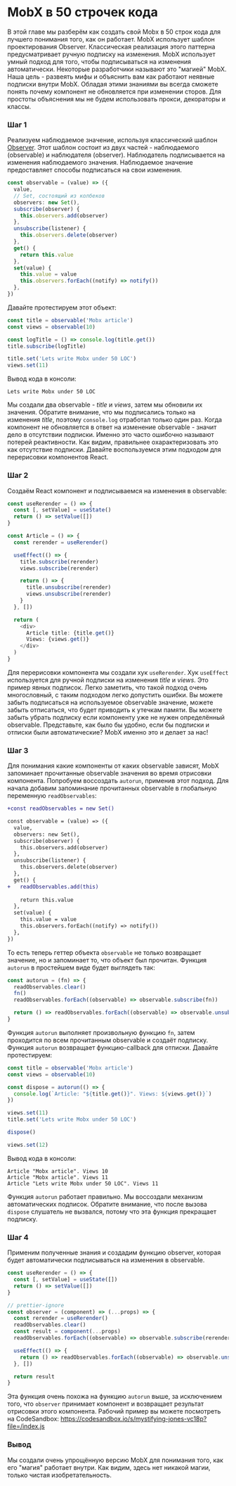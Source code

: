 # MobX в 50 строчек кода

В этой главе мы разберём как создать свой Mobx в 50 строк кода для лучшего понимания того, как он работает. MobX использует шаблон проектирования Observer. Классическая реализация этого паттерна предусматривает ручную подписку на изменения. MobX использует умный подход для того, чтобы подписываться на изменения автоматически. Некоторые разработчики называют это "магией" MobX. Наша цель - развеять мифы и объяснить вам как работают неявные подписки внутри MobX. Обладая этими знаниями вы всегда сможете понять почему компонент не обновляется при изменении сторов. Для простоты объяснения мы не будем использовать прокси, декораторы и классы.

### Шаг 1
Реализуем наблюдаемое значение, используя классический шаблон [Observer](https://en.wikipedia.org/wiki/Observer_pattern). Этот шаблон состоит из двух частей - наблюдаемого (observable) и наблюдателя (observer). Наблюдатель подписывается на изменения наблюдаемого значения. Наблюдаемое значение предоставляет способы подписаться на свои изменения.

```typescript
const observable = (value) => ({
  value,
  // Set, состоящий из колбеков
  observers: new Set(),
  subscribe(observer) {
    this.observers.add(observer)
  },
  unsubscribe(listener) {
    this.observers.delete(observer)
  },
  get() {
    return this.value
  },
  set(value) {
    this.value = value
    this.observers.forEach((notify) => notify())
  },
})
```

Давайте протестируем этот объект:

```typescript
const title = observable('Mobx article')
const views = observable(10)

const logTitle = () => console.log(title.get())
title.subscribe(logTitle)

title.set('Lets write Mobx under 50 LOC')
views.set(11)
```

Вывод кода в консоли:

```
Lets write Mobx under 50 LOC
```

Мы создали два observable - _title_ и _views_, затем мы обновили их значения. Обратите внимание, что мы подписались только на изменения _title_, поэтому `console.log` отработал только один раз. Когда компонент не обновляется в ответ на изменение observable - значит дело в отсутствии подписки. Именно это часто ошибочно называют потерей реактивности. Как видим, правильнее охарактеризовать это как отсутствие подписки. Давайте воспользуемся этим подходом для перерисовки компонентов React.

### Шаг 2
Создаём React компонент и подписываемся на изменения в observable:

```typescript jsx
const useRerender = () => {
  const [, setValue] = useState()
  return () => setValue([])
}

const Article = () => {
  const rerender = useRerender()

  useEffect(() => {
    title.subscribe(rerender)
    views.subscribe(rerender)

    return () => {
      title.unsubscribe(rerender)
      views.unsubscribe(rerender)
    }
  }, [])

  return (
    <div>
      Article title: {title.get()}
      Views: {views.get()}
    </div>
  )
}
```

Для перерисовки компонента мы создали хук `useRerender`. Хук `useEffect` используется для ручной подписки на изменения _title_ и _views_. Это пример явных подписок. Легко заметить, что такой подход очень многословный, с таким подходом легко допустить ошибки. Вы можете забыть подписаться на используемое observable значение, можете забыть отписаться, что будет приводить к утечкам памяти. Вы можете забыть убрать подписку если компоненту уже не нужен определённый observable. Представьте, как было бы удобно, если бы подписки и отписки были автоматические? MobX именно это и делает за нас!

### Шаг 3
Для понимания какие компоненты от каких observable зависят, MobX запоминает прочитанные observable значения во время отрисовки компонента. Попробуем воссоздать `autorun`, применив этот подход. Для начала добавим запоминание прочитанных observable в глобальную переменную `readObservables`:

```diff
+const readObservables = new Set()

const observable = (value) => ({
  value,
  observers: new Set(),
  subscribe(observer) {
    this.observers.add(observer)
  },
  unsubscribe(listener) {
    this.observers.delete(observer)
  },
  get() {
+   readObservables.add(this)
    
    return this.value
  },
  set(value) {
    this.value = value
    this.observers.forEach((notify) => notify())
  },
})
```

То есть теперь геттер объекта `observable` не только возвращает значение, но и запоминает то, что объект был прочитан. Функция `autorun` в простейшем виде будет выглядеть так:

```typescript
const autorun = (fn) => {
  readObservables.clear()
  fn()
  readObservables.forEach((observable) => observable.subscribe(fn))

  return () => readObservables.forEach((observable) => observable.unsubscribe(fn))
}
```

Функция `autorun` выполняет произвольную функцию `fn`, затем проходится по всем прочитанным observable и создаёт подписку. Функция `autorun` возвращает функцию-callback для отписки. Давайте протестируем:

```typescript
const title = observable('Mobx article')
const views = observable(10)

const dispose = autorun(() => {
  console.log(`Article: "${title.get()}". Views: ${views.get()}`)
})

views.set(11)
title.set('Lets write Mobx under 50 LOC')

dispose()

views.set(12)
```

Вывод кода в консоли:

```
Article "Mobx article". Views 10
Article "Mobx article". Views 11
Article "Lets write Mobx under 50 LOC". Views 11
```

Функция `autorun` работает правильно. Мы воссоздали механизм автоматических подписок. Обратите внимание, что после вызова `dispose` слушатель не вызвался, потому что эта функция прекращает подписку.

### Шаг 4
Применим полученные знания и создадим функцию observer, которая будет автоматически подписываться на изменения в observable.

```typescript jsx
const useRerender = () => {
  const [, setValue] = useState([])
  return () => setValue([])
}

// prettier-ignore
const observer = (component) => (...props) => {
  const rerender = useRerender()
  readObservables.clear()
  const result = component(...props)
  readObservables.forEach((observable) => observable.subscribe(rerender))

  useEffect(() => {
    return () => readObservables.forEach((observable) => observable.unsubscribe(rerender))
  }, [])

  return result
}
```

Эта функция очень похожа на функцию `autorun` выше, за исключением того, что `observer` принимает компонент и возвращает результат отрисовки этого компонента. Рабочий пример вы можете посмотреть на CodeSandbox: https://codesandbox.io/s/mystifying-jones-vc18p?file=/index.js

### Вывод

Мы создали очень упрощённую версию MobX для понимания того, как его "магия" работает внутри. Как видим, здесь нет никакой магии, только чистая изобретательность.
